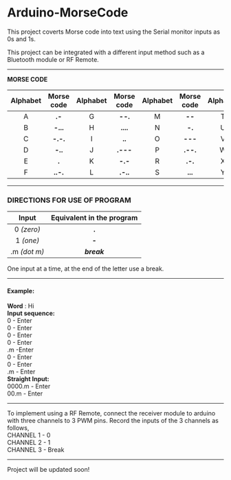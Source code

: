 # Arduino-MorseCode
This project coverts Morse code into text using the Serial monitor inputs as 0s and 1s.

This project can be integrated with a different input method such as a Bluetooth module or RF Remote.

________________________________________________________________________________________
 **MORSE CODE** 

| Alphabet | Morse code | Alphabet | Morse code | Alphabet | Morse code | Alphabet | Morse code | Alphabet | Morse code |
| :---: | :---: | :---: | :---: | :---: | :---: | :---: | :---: | :---: | :---: |
| A | **.-** |    G | **--.** |   M | **--** |    T | **-** |    Z | **--..** |
| B | **-...** |   H | **....** |  N | **-.** |   U | **..-** |
| C | **-.-.** |   I | **..** |    O | **---** |  V | **...-** |
| D | **-..** |	   J | **.---** |  P | **.--.** | W | **.--** |
| E | **.** |      K | **-.-** |   R | **.-.**  | X | **-..-** |
| F | **..-.** |   L | **.-..** |  S | **...**  | Y | **-.--** |

________________________________________________________________________________________

### DIRECTIONS FOR USE OF PROGRAM
| **Input** | **Equivalent in the program** |
| :---: | :---: |
| 0 *(zero)*| **.** |
| 1 *(one)* | **-** |
|.m *(dot m)*| ***break***|

One input at a time, at the end of the letter use a break.
_______________________________________________________________________________________
#### Example:
**Word** : Hi <br/>
**Input sequence:** <br/>
0 - Enter <br/>
0 - Enter <br/>
0 - Enter <br/>
0 - Enter <br/>
.m -Enter <br/>
0 - Enter <br/>
0 - Enter <br/>
.m - Enter <br/>
**Straight Input:** <br/>
0000.m - Enter <br/>
00.m - Enter
________________________________________________________________________________________

To implement using a RF Remote, connect the receiver module to arduino with three channels to 3 PWM pins.
Record the inputs of the 3 channels as follows, <br/>
CHANNEL 1 - 0 <br/>
CHANNEL 2 - 1 <br/>
CHANNEL 3 - Break
_______________________________________________________________________________________

Project will be updated soon!
